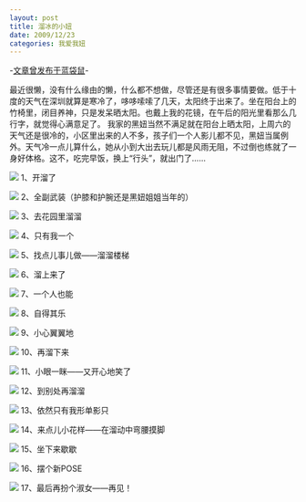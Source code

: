 ```yaml
---
layout: post
title: 溜冰的小妞
date: 2009/12/23
categories: 我爱我妞
---
```


-[文章曾发布于蓝袋鼠](http://landaishu.hi2net.com/home/blog_read.asp?id=4175&blogid=79757)-



 最近很懒，没有什么缘由的懒，什么都不想做，尽管还是有很多事情要做。低于十度的天气在深圳就算是寒冷了，哆哆嗦嗦了几天，太阳终于出来了。坐在阳台上的竹椅里，闭目养神，只是发呆晒太阳。也戴上我的花镜，在午后的阳光里看那么几行字，就觉得心满意足了。
 我家的黑妞当然不满足就在阳台上晒太阳，上周六的天气还是很冷的，小区里出来的人不多，孩子们一个人影儿都不见，黑妞当属例外。天气冷一点儿算什么，她从小到大出去玩儿都是风雨无阻，不过倒也练就了一身好体格。这不，吃完早饭，换上“行头”，就出门了……

![](/heiniuniu_uploads/upload20083/2009122223218686.jpg)
1、开溜了

![](/heiniuniu_uploads/upload20083/2009122223334371.jpg)
2、全副武装（护膝和护腕还是黑妞姐姐当年的）

![](/heiniuniu_uploads/upload20083/20091222231054524.jpg)
3、去花园里溜溜

![](/heiniuniu_uploads/upload20083/20091222231333395.jpg)
4、只有我一个

![](/heiniuniu_uploads/upload20083/20091222231617868.jpg)
5、找点儿事儿做——溜溜楼梯

![](/heiniuniu_uploads/upload20083/20091222231414978.jpg)
6、溜上来了

![](/heiniuniu_uploads/upload20083/20091222234114195.jpg)
7、一个人也能

![](/heiniuniu_uploads/upload20083/2009122223425828.jpg)
8、自得其乐

![](/heiniuniu_uploads/upload20083/20091222231819494.jpg)
9、小心翼翼地

![](/heiniuniu_uploads/upload20083/2009122223211577.jpg)
10、再溜下来

![](/heiniuniu_uploads/upload20083/20091222232138380.jpg)
11、小眼一眯——又开心地笑了

![](/heiniuniu_uploads/upload20083/20091222232327417.jpg)
12、到别处再溜溜

![](/heiniuniu_uploads/upload20083/2009122223248323.jpg)
13、依然只有我形单影只

![](/heiniuniu_uploads/upload20083/20091222232541731.jpg)
14、来点儿小花样——在溜动中弯腰摸脚

![](/heiniuniu_uploads/upload20083/20091222232726893.jpg)
15、坐下来歇歇

![](/heiniuniu_uploads/upload20083/2009122223280860.jpg)
16、摆个新POSE

![](/heiniuniu_uploads/upload20083/2009122223299690.jpg)
17、最后再扮个淑女——再见！